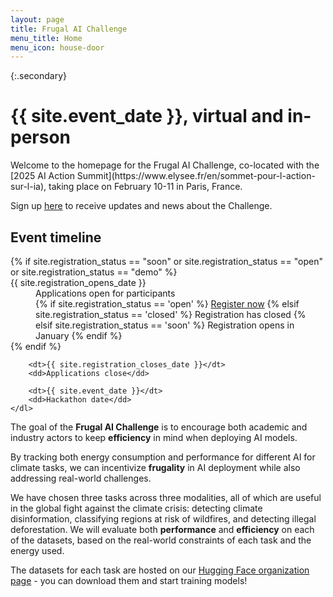 ```yaml
---
layout: page
title: Frugal AI Challenge
menu_title: Home
menu_icon: house-door
---
```


{:.secondary}
# {{ site.event_date }}, virtual and in-person

<!-- REMOVE THIS SECTION when you use this template -->
<div class="lead" markdown="1">
Welcome to the homepage for the Frugal AI Challenge, co-located with the [2025 AI Action Summit](https://www.elysee.fr/en/sommet-pour-l-action-sur-l-ia), taking place on February 10-11 in Paris, France.

Sign up [here](https://framaforms.org/2025-frugal-ai-summit-1732038008) to receive updates and news about the Challenge.
</div>
<!-- END of section to remove -->

<div class="aside">
    <h2><i class="bi bi-calendar3"></i> Event timeline</h2>
    <dl>
        {% if site.registration_status == "soon" or site.registration_status == "open" or site.registration_status == "demo" %}
            <dt>{{ site.registration_opens_date }}</dt>
            <dd>
                Applications open for participants<br>
                {% if site.registration_status == 'open' %}
                    <a href="{{ site.baseurl }}{% link registration.md %}" class="btn">Register now</a>
                {% elsif site.registration_status == 'closed' %}
                    <a class="btn disabled">Registration has closed</a>
                {% elsif site.registration_status == 'soon' %}
                    <a class="btn disabled">Registration opens in January</a>
                {% endif %}
            </dd>
        {% endif %}

        <dt>{{ site.registration_closes_date }}</dt>
        <dd>Applications close</dd>

        <dt>{{ site.event_date }}</dt>
        <dd>Hackathon date</dd>
    </dl>
</div>

The goal of the **Frugal AI Challenge** is to encourage both academic and industry actors to keep **efficiency** in mind when deploying AI models. 

By tracking both energy consumption and performance for different AI for climate tasks, we can incentivize **frugality** in AI deployment while also addressing real-world challenges.

We have chosen three tasks across three modalities, all of which are useful in the global fight against the climate crisis: detecting climate disinformation, classifying regions at risk of wildfires, and detecting illegal deforestation. We will evaluate both **performance** and **efficiency** on each of the datasets, based on the real-world constraints of each task and the energy used.

The datasets for each task are hosted on our [Hugging Face organization page](https://huggingface.co/collections/frugal-ai-challenge/frugal-ai-challenge-tasks-673dd5ee724c6659a5b42443) - you can download them and start training models! 
